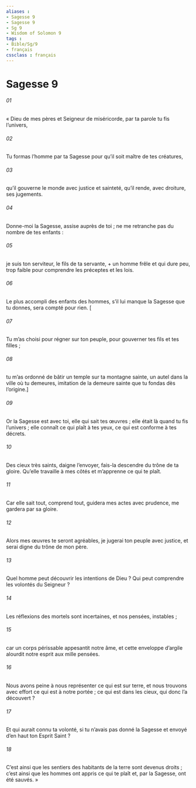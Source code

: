 ```yaml
---
aliases : 
- Sagesse 9
- Sagesse 9
- Sg 9
- Wisdom of Solomon 9
tags : 
- Bible/Sg/9
- français
cssclass : français
---
```


# Sagesse 9

###### 01
« Dieu de mes pères et Seigneur de miséricorde,
par ta parole tu fis l’univers,
###### 02
Tu formas l’homme par ta Sagesse
pour qu’il soit maître de tes créatures,
###### 03
qu’il gouverne le monde avec justice et sainteté,
qu’il rende, avec droiture, ses jugements.
###### 04
Donne-moi la Sagesse, assise auprès de toi ;
ne me retranche pas du nombre de tes enfants :
###### 05
je suis ton serviteur, le fils de ta servante, +
un homme frêle et qui dure peu,
trop faible pour comprendre les préceptes et les lois.
###### 06
Le plus accompli des enfants des hommes,
s’il lui manque la Sagesse que tu donnes,
sera compté pour rien.
[
###### 07
Tu m’as choisi pour régner sur ton peuple,
pour gouverner tes fils et tes filles ;
###### 08
tu m’as ordonné de bâtir un temple sur ta montagne sainte,
un autel dans la ville où tu demeures,
imitation de la demeure sainte que tu fondas dès l’origine.]
###### 09
Or la Sagesse est avec toi, elle qui sait tes œuvres ;
elle était là quand tu fis l’univers ;
elle connaît ce qui plaît à tes yeux,
ce qui est conforme à tes décrets.
###### 10
Des cieux très saints, daigne l’envoyer,
fais-la descendre du trône de ta gloire.
Qu’elle travaille à mes côtés
et m’apprenne ce qui te plaît.
###### 11
Car elle sait tout, comprend tout,
guidera mes actes avec prudence,
me gardera par sa gloire.
###### 12
Alors mes œuvres te seront agréables,
je jugerai ton peuple avec justice,
et serai digne du trône de mon père.
###### 13
Quel homme peut découvrir les intentions de Dieu ?
Qui peut comprendre les volontés du Seigneur ?
###### 14
Les réflexions des mortels sont incertaines,
et nos pensées, instables ;
###### 15
car un corps périssable appesantit notre âme,
et cette enveloppe d’argile
alourdit notre esprit aux mille pensées.
###### 16
Nous avons peine à nous représenter ce qui est sur terre,
et nous trouvons avec effort ce qui est à notre portée ;
ce qui est dans les cieux, qui donc l’a découvert ?
###### 17
Et qui aurait connu ta volonté,
si tu n’avais pas donné la Sagesse
et envoyé d’en haut ton Esprit Saint ?
###### 18
C’est ainsi que les sentiers des habitants de la terre
sont devenus droits ;
c’est ainsi que les hommes ont appris ce qui te plaît
et, par la Sagesse, ont été sauvés. »
